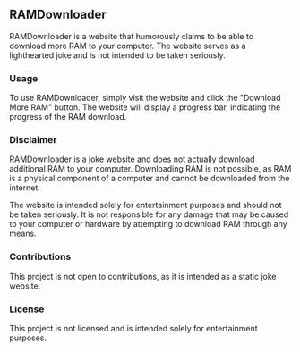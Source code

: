 ## RAMDownloader

RAMDownloader is a website that humorously claims to be able to download more RAM to your computer. The website serves as a lighthearted joke and is not intended to be taken seriously.

### Usage

To use RAMDownloader, simply visit the website and click the "Download More RAM" button. The website will display a progress bar, indicating the progress of the RAM download.

### Disclaimer

RAMDownloader is a joke website and does not actually download additional RAM to your computer. Downloading RAM is not possible, as RAM is a physical component of a computer and cannot be downloaded from the internet. 

The website is intended solely for entertainment purposes and should not be taken seriously. It is not responsible for any damage that may be caused to your computer or hardware by attempting to download RAM through any means.

### Contributions

This project is not open to contributions, as it is intended as a static joke website.

### License

This project is not licensed and is intended solely for entertainment purposes.
